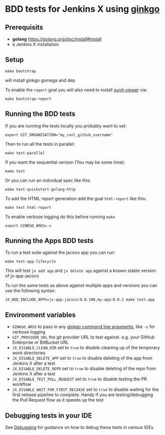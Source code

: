 # BDD tests for Jenkins X using [ginkgo](https://github.com/onsi/ginkgo)

## Prerequisits

- __golang__ https://golang.org/doc/install#install
- a Jenkins X installation

## Setup

    make bootstrap

will install ginkgo gomega and dep

To enable the `report` goal you will also need to install [xunit-viewer](https://github.com/lukejpreston/xunit-viewer) via:

    make bootstrap-report
    
## Running the BDD tests

If you are running the tests locally you probably want to set:

    export GIT_ORGANISATION="my_cool_github_username"
    
Then to run all the tests in parallel:

    make test-parallel

If you want the sequential version (You may be some time):

    make test

Or you can run an individual spec like this:

    make test-quickstart-golang-http

To add the HTML report generation add the goal `html-report` like this:

    make test html-report

To enable verbose logging do this before running `make`

    export GINKGO_ARGS=-v

## Running the Apps BDD tests
  
To run a test suite against the jacoco app you can run: 
   
    make test-app-lifecycle 
    
This will test `jx add app` and `jx delete app` against a known stable version of jx-app-jacoco
   
To run the same tests as above against multiple apps and versions you can use the following syntax: 

    JX_BDD_INCLUDE_APPS=jx-app-jacoco:0.0.100,my-app:0.0.1 make test-app        

## Environment variables

* `GINKGO_ARGS` to pass in any [ginkgo command line arguments](http://onsi.github.io/ginkgo/#the-ginkgo-cli), like `-v` for verbose logging
* `GIT_PROVIDER_URL` the git provider URL to test against. e.g. your GitHub Enterprise or BitBucket URL
* `JX_DISABLE_CLEAN_DIR` set to `true` to disable cleaning up of the temporary work directories 
* `JX_DISABLE_DELETE_APP` set to `true` to disable deleting of the app from Jenkins X after a test
* `JX_DISABLE_DELETE_REPO` set to `true` to disable deleting of the repo from Jenkins X after a test
* `JX_DISABLE_TEST_PULL_REQUEST` set to `true` to disable testing the PR workflow
* `JX_DISABLE_WAIT_FOR_FIRST_RELEASE` set to `true` to disable waiting for the first release pipeline to complete. Handy if you are testing/debugging the Pull Request flow as it speeds up the test

## Debugging tests in your IDE

See [Debugging](Debugging.md) for guidance on how to debug these tests in various IDEs.